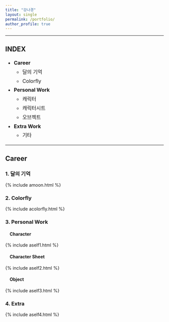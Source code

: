 ```yaml
---
title: "강나경"
layout: single
permalink: /portfolio/
author_profile: true
---
```


<!-- 🔹 오른쪽 고정 목차 네비게이터 스타일 -->
<style>
  .side-nav {
    position: fixed;
    top: 100px;
    right: 40px;
    width: 200px;
    background-color: #f9f9f9;
    border-left: 2px solid #ddd;
    padding: 15px;
    font-size: 14px;
    z-index: 999;
  }

  .side-nav a {
    display: block;
    margin-bottom: 8px;
    color: #444;
    text-decoration: none;
  }

  .side-nav a:hover {
    color: #000;
    font-weight: bold;
  }

  @media (max-width: 1000px) {
    .side-nav {
      display: none; /* 모바일에서는 숨김 */
    }
  }
</style>

<!-- 고정 네비게이터 HTML -->
<div class="side-nav">
  <strong>Career</strong>
  <a href="#dal">달의 기억</a>
  <a href="#colorfly">Colorfly</a>

  <br><strong><a href="#self">Personal Work</a></strong>
  <a href="#cha">캐릭터</a>
  <a href="#sheet">캐릭터시트</a>
  <a href="#object">오브젝트</a>

  <br><strong>Extra Work</strong>
  <a href="#etc">기타</a>
</div>

----------------------------------------------
<h2>INDEX</h2>
<ul style="font-size: 16px; line-height: 1.8;">
  <li><strong>Career</strong>
    <ul>
      <li>달의 기억</li>
      <li>Colorfly</li>
    </ul>
  </li>
  <li><strong>Personal Work</strong>
    <ul>
      <li>캐릭터</li>
      <li>캐릭터시트</li>
      <li>오브젝트</li>
    </ul>
  </li>
  <li><strong>Extra Work</strong>
    <ul>
      <li>기타</li>
    </ul>
  </li>
</ul>


<hr>

<!-- Career Section -->      
<h2>Career</h2>

<!-- 모달 구조 -->
<div id="imgModal" style="display: none; position: fixed; z-index: 9999; padding-top: 80px; left: 0; top: 0; width: 100%; height: 100%; overflow: auto; background-color: rgba(0,0,0,0.9);">
  <span id="modalClose" style="position: absolute; top: 20px; right: 35px; color: #fff; font-size: 40px; font-weight: bold; cursor: pointer;">&times;</span>
  <img id="modalImage" style="margin: 40px auto; display: block; max-width: 100%; max-height: 100%;">
</div>



<h3 id="dal">1. 달의 기억</h3>

{% include amoon.html %}

<h3 id=colorfly">2. Colorfly</h3>
{% include acolorfly.html %}

<h3 id="self">3. Personal Work</h3>
<h4 id="cha">&emsp;Character</h4>
{% include aself1.html %}
<h4 id="sheet">&emsp;Character Sheet</h4>
{% include aself2.html %}
<h4 id="object">&emsp;Object</h4>
{% include aself3.html %}

<h3 id="self">4. Extra</h3>
{% include aself4.html %}

<!-- 모달 창 구조 -->
<div id="imgModal" style="display: none; position: fixed; z-index: 9999; padding-top: 60px; left: 0; top: 0; width: 100%; height: 100%; overflow: auto; background-color: rgba(0,0,0,0.9);">
  <span id="modalClose" style="position: absolute; top: 20px; right: 35px; color: #fff; font-size: 40px; font-weight: bold; cursor: pointer;">&times;</span>
  <img id="modalImage" style="margin: auto; display: block; max-width: 80%; max-height: 80%;">
</div>

<script>
document.addEventListener("DOMContentLoaded", function() {
  const modal = document.getElementById('imgModal');
  const modalImg = document.getElementById('modalImage');
  const closeBtn = document.getElementById('modalClose');

  document.querySelectorAll("img").forEach(img => {
    img.style.cursor = "zoom-in";
    img.addEventListener("click", () => {
      modal.style.display = "block";
      modalImg.src = img.src;
      modalImg.alt = img.alt;
    });
  });

  closeBtn.addEventListener("click", () => {
    modal.style.display = "none";
  });

  window.addEventListener("click", (event) => {
    if (event.target === modal) {
      modal.style.display = "none";
    }
  });
});
</script>
